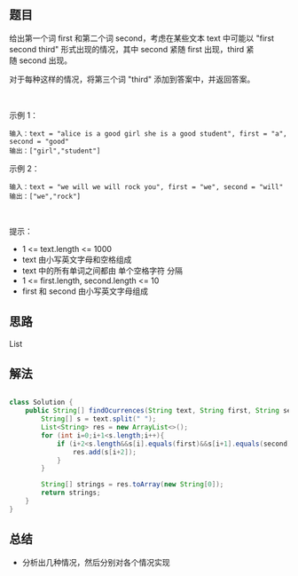 

## 题目

给出第一个词 first 和第二个词 second，考虑在某些文本 text 中可能以 "first second third" 形式出现的情况，其中 second 紧随 first 出现，third 紧随 second 出现。

对于每种这样的情况，将第三个词 "third" 添加到答案中，并返回答案。

 

示例 1：

    输入：text = "alice is a good girl she is a good student", first = "a", second = "good"
    输出：["girl","student"]
示例 2：

    输入：text = "we will we will rock you", first = "we", second = "will"
    输出：["we","rock"]
 

提示：

- 1 <= text.length <= 1000
- text 由小写英文字母和空格组成
- text 中的所有单词之间都由 单个空格字符 分隔
- 1 <= first.length, second.length <= 10
- first 和 second 由小写英文字母组成

## 思路

List<String>

## 解法
```java

class Solution {
    public String[] findOcurrences(String text, String first, String second) {
        String[] s = text.split(" ");
        List<String> res = new ArrayList<>();
        for (int i=0;i+1<s.length;i++){
            if (i+2<s.length&&s[i].equals(first)&&s[i+1].equals(second)){
                res.add(s[i+2]);
            }
        }

        String[] strings = res.toArray(new String[0]);
        return strings;
    }
}
```

## 总结

- 分析出几种情况，然后分别对各个情况实现 

